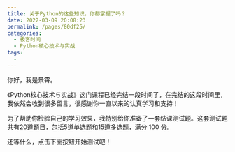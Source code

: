 ```yaml
---
title: 关于Python的这些知识，你都掌握了吗？
date: 2022-03-09 20:08:23
permalink: /pages/80df25/
categories:
  - 极客时间
  - Python核心技术与实战
tags:
  - 
---
```

<p>你好，我是景霄。</p><p>《Python核心技术与实战》这门课程已经完结一段时间了，在完结的这段时间里，我依然会收到很多留言，很感谢你一直以来的认真学习和支持！</p><p>为了帮助你检验自己的学习效果，我特别给你准备了一套结课测试题。这套测试题共有20道题目，包括5道单选题和15道多选题，满分 100 分。</p><p>还等什么，点击下面按钮开始测试吧！</p><p><a href="http://time.geekbang.org/quiz/intro?act_id=157&exam_id=348"><img src="https://static001.geekbang.org/resource/image/28/a4/28d1be62669b4f3cc01c36466bf811a4.png?wh=1142*201" alt=""></a></p><!-- [[[read_end]]] -->